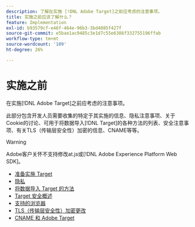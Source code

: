 ```yaml
---
description: 了解在实施 [!DNL Adobe Target]之前应考虑的注意事项。
title: 实施之前应该了解什么？
feature: Implementation
exl-id: b93579cf-e46f-464e-96b3-3bd4085f427f
source-git-commit: e5bae1ac9485c3e1d7c55e6386f332755196ffab
workflow-type: tm+mt
source-wordcount: '109'
ht-degree: 26%

---
```


# 实施之前

在实施[!DNL Adobe Target]之前应考虑的注意事项。

此部分包含开发人员需要收集的特定于其实施的信息、隐私注意事项、关于Cookie的讨论、可用于将数据导入[!DNL Target]的各种方法的列表、安全注意事项、有关TLS（传输层安全性）加密的信息、CNAME等等。

>[!WARNING]
>
>Adobe客户关怀不支持修改at.js或[!DNL Adobe Experience Platform Web SDK]。

- [准备实施 Target](prepare-to-implement-target.md)
- [隐私](privacy/privacy.md)
- [将数据导入 Target 的方法](methods-to-get-data-into-target/methods-to-get-data-into-target.md)
- [Target 安全概述](target-security-overview.md)
- [支持的浏览器](supported-browsers.md)
- [TLS（传输层安全性）加密更改](tls-transport-layer-security-encryption.md)
- [CNAME 和 Adobe Target](implement-cname-support-in-target.md)
